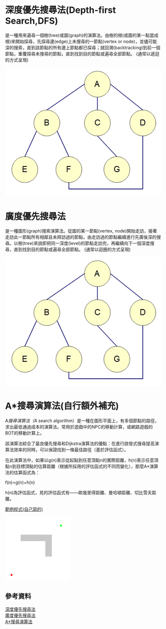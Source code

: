 # 深度優先搜尋法(Depth-first Search,DFS)

是一種用來遍尋一個樹(tree)或圖(graph)的演算法。由樹的根(或圖的某一點當成 根)來開始探尋，先探尋邊(edge)上未搜尋的一節點(vertex or node)，並儘可能深的搜索，直到該節點的所有邊上節點都已探尋；就回溯(backtracking)到前一個節點，重覆探尋未搜尋的節點，直到找到目的節點或遍尋全部節點。
(通常以遞迴的方式呈現)

![dfs](graph-dfs-answer.gif)

# 廣度優先搜尋法

是一種圖形(graph)搜索演算法。從圖的某一節點(vertex, node)開始走訪，接著走訪此一節點所有相鄰且未拜訪過的節點，由走訪過的節點繼續進行先廣後深的搜尋。以樹(tree)來說即把同一深度(level)的節點走訪完，再繼續向下一個深度搜尋，直到找到目的節點或遍尋全部節點。
(通常以迴圈的方式呈現)

![bfs](BFS.gif)

# A*搜尋演算法(自行額外補充)
A*搜尋演算法（A* search algorithm）是一種在圖形平面上，有多個節點的路徑，求出最低通過成本的演算法。常用於遊戲中的NPC的移動計算，或網路遊戲的BOT的移動計算上。

該演算法綜合了最良優先搜尋和Dijkstra演算法的優點：在進行啟發式搜尋提高演算法效率的同時，可以保證找到一條最佳路徑（基於評估函式）。

在此演算法中，如果以g(n)表示從起點到任意頂點n的實際距離，h(n)表示任意頂點n到目標頂點的估算距離（根據所採用的評估函式的不同而變化），那麼A*演算法的估算函式為：

f(n)=g(n)+h(n)

h(n)為評估函式，見的評估函式有——歐幾里得距離、曼哈頓距離、切比雪夫距離。

[範例程式(自己寫的)](https://github.com/loliconkea/ai108b/blob/master/AI/ai108b/%E4%B8%8A%E8%AA%B2%E7%AD%86%E8%A8%98/04-%E5%9C%96%E5%BD%A2%E6%90%9C%E7%B4%A2/A*)

![apa](Astar_progress_animation.gif)

## 參考資料
[深度優先搜尋法](http://simonsays-tw.com/web/DFS-BFS/DepthFirstSearch.html)  \
[廣度優先搜尋法](http://simonsays-tw.com/web/DFS-BFS/BreadthFirstSearch.html)  \
[A*搜尋演算法](https://zh.wikipedia.org/wiki/A*%E6%90%9C%E5%B0%8B%E6%BC%94%E7%AE%97%E6%B3%95)
